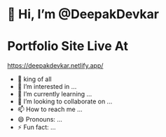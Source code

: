 


# 👋 Hi, I’m @DeepakDevkar


# Portfolio Site Live At 

https://deepakdevkar.netlify.app/



- 👑 king of all 
- 👀 I’m interested in ...
- 🌱 I’m currently learning ...
- 💞️ I’m looking to collaborate on ...
- 📫 How to reach me ...
- 😄 Pronouns: ...
- ⚡ Fun fact: ...

<!---
DeepakDevkar/DeepakDevkar is a ✨ special ✨ repository because its `README.md` (this file) appears on your GitHub profile.
You can click the Preview link to take a look at your changes.
--->
